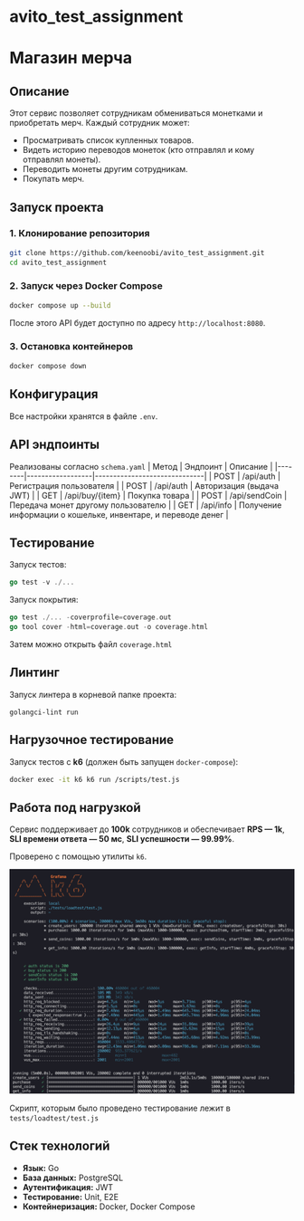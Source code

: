 # avito_test_assignment

# Магазин мерча

## Описание
Этот сервис позволяет сотрудникам обмениваться монетками и приобретать мерч. Каждый сотрудник может:
- Просматривать список купленных товаров.
- Видеть историю переводов монеток (кто отправлял и кому отправлял монеты).
- Переводить монеты другим сотрудникам.
- Покупать мерч.

## Запуск проекта

### 1. Клонирование репозитория
```sh
git clone https://github.com/keenoobi/avito_test_assignment.git
cd avito_test_assignment 
```

### 2. Запуск через Docker Compose
```sh
docker compose up --build
```
После этого API будет доступно по адресу `http://localhost:8080`.

### 3. Остановка контейнеров
```sh
docker compose down
```

## Конфигурация
Все настройки хранятся в файле `.env`.

## API эндпоинты
Реализованы согласно `schema.yaml`
| Метод  | Эндпоинт          | Описание                      |
|--------|------------------|------------------------------|
| POST   | /api/auth        | Регистрация пользователя  |
| POST   | /api/auth        | Авторизация (выдача JWT)    |
| GET    | /api/buy/{item}  | Покупка товара              |
| POST   | /api/sendCoin    | Передача монет другому пользователю |
| GET    | /api/info        | Получение информации о кошельке, инвентаре, и переводе денег |

## Тестирование
Запуск тестов:
```go
go test -v ./...
```

Запуск покрытия:
```go
go test ./... -coverprofile=coverage.out  
go tool cover -html=coverage.out -o coverage.html
```
Затем можно открыть файл `coverage.html`

## Линтинг
Запуск линтера в корневой папке проекта:
```
golangci-lint run
```

## Нагрузочное тестирование
Запуск тестов с **k6** (должен быть запущен `docker-compose`):
```sh
docker exec -it k6 k6 run /scripts/test.js
```
## Работа под нагрузкой
Сервис поддерживает до **100k** сотрудников и обеспечивает **RPS — 1k**, **SLI времени ответа — 50 мс**, **SLI успешности — 99.99%**.

Проверено с помощью утилиты `k6`.

![k6 test](misc/k6-stress-test.png)

Скрипт, которым было проведено тестирование лежит в `tests/loadtest/test.js`

## Стек технологий
- **Язык:** Go
- **База данных:** PostgreSQL
- **Аутентификация:** JWT
- **Тестирование:** Unit, E2E
- **Контейнеризация:** Docker, Docker Compose
